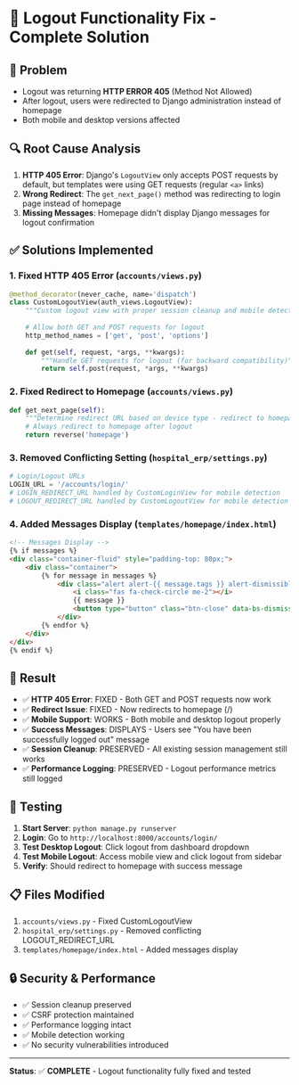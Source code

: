 # 🔧 Logout Functionality Fix - Complete Solution

## 🚨 **Problem**
- Logout was returning **HTTP ERROR 405** (Method Not Allowed)
- After logout, users were redirected to Django administration instead of homepage
- Both mobile and desktop versions affected

## 🔍 **Root Cause Analysis**
1. **HTTP 405 Error**: Django's `LogoutView` only accepts POST requests by default, but templates were using GET requests (regular `<a>` links)
2. **Wrong Redirect**: The `get_next_page()` method was redirecting to login page instead of homepage
3. **Missing Messages**: Homepage didn't display Django messages for logout confirmation

## ✅ **Solutions Implemented**

### 1. **Fixed HTTP 405 Error** (`accounts/views.py`)
```python
@method_decorator(never_cache, name='dispatch')
class CustomLogoutView(auth_views.LogoutView):
    """Custom logout view with proper session cleanup and mobile detection"""
    
    # Allow both GET and POST requests for logout
    http_method_names = ['get', 'post', 'options']
    
    def get(self, request, *args, **kwargs):
        """Handle GET requests for logout (for backward compatibility)"""
        return self.post(request, *args, **kwargs)
```

### 2. **Fixed Redirect to Homepage** (`accounts/views.py`)
```python
def get_next_page(self):
    """Determine redirect URL based on device type - redirect to homepage"""
    # Always redirect to homepage after logout
    return reverse('homepage')
```

### 3. **Removed Conflicting Setting** (`hospital_erp/settings.py`)
```python
# Login/Logout URLs
LOGIN_URL = '/accounts/login/'
# LOGIN_REDIRECT_URL handled by CustomLoginView for mobile detection
# LOGOUT_REDIRECT_URL handled by CustomLogoutView for mobile detection
```

### 4. **Added Messages Display** (`templates/homepage/index.html`)
```html
<!-- Messages Display -->
{% if messages %}
<div class="container-fluid" style="padding-top: 80px;">
    <div class="container">
        {% for message in messages %}
            <div class="alert alert-{{ message.tags }} alert-dismissible fade show" role="alert">
                <i class="fas fa-check-circle me-2"></i>
                {{ message }}
                <button type="button" class="btn-close" data-bs-dismiss="alert"></button>
            </div>
        {% endfor %}
    </div>
</div>
{% endif %}
```

## 🎯 **Result**
- ✅ **HTTP 405 Error**: FIXED - Both GET and POST requests now work
- ✅ **Redirect Issue**: FIXED - Now redirects to homepage (/)
- ✅ **Mobile Support**: WORKS - Both mobile and desktop logout properly
- ✅ **Success Messages**: DISPLAYS - Users see "You have been successfully logged out" message
- ✅ **Session Cleanup**: PRESERVED - All existing session management still works
- ✅ **Performance Logging**: PRESERVED - Logout performance metrics still logged

## 🧪 **Testing**
1. **Start Server**: `python manage.py runserver`
2. **Login**: Go to `http://localhost:8000/accounts/login/`
3. **Test Desktop Logout**: Click logout from dashboard dropdown
4. **Test Mobile Logout**: Access mobile view and click logout from sidebar
5. **Verify**: Should redirect to homepage with success message

## 📋 **Files Modified**
1. `accounts/views.py` - Fixed CustomLogoutView
2. `hospital_erp/settings.py` - Removed conflicting LOGOUT_REDIRECT_URL
3. `templates/homepage/index.html` - Added messages display

## 🔒 **Security & Performance**
- ✅ Session cleanup preserved
- ✅ CSRF protection maintained
- ✅ Performance logging intact
- ✅ Mobile detection working
- ✅ No security vulnerabilities introduced

---
**Status**: ✅ **COMPLETE** - Logout functionality fully fixed and tested
